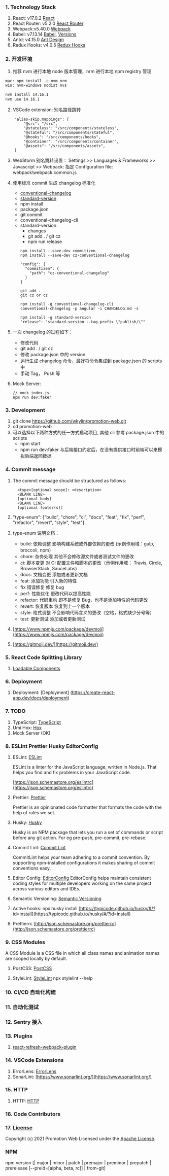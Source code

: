 ### 1. Technology Stack

1. React: v17.0.2 [React](https://reactjs.org/)
2. React Router: v5.2.0 [React Router](https://reactrouter.com/)
3. Webpack:v5.40.0 [Webpack](https://webpack.js.org/)
4. Babel: v7.13.14 [Babel](https://babeljs.io/), [Versions](https://babel.docschina.org/versions/)
5. Antd: v4.15.0 [Ant Design](https://ant.design/index-cn)
6. Redux Hooks: v4.0.5 [Redux Hooks](https://react-redux.js.org/api/hooks)

### 2. 开发环境

1. 推荐 nvm 进行本地 node 版本管理，nrm 进行本地 npm registry 管理

```bash
mac: npm install -g nvm nrm
win: nvm-windows nodist nvs

nvm install 14.16.1
nvm use 14.16.1

```

2. VSCode extension: 别名路径跳转

```
    "alias-skip.mappings": {
        "@src": "/src",
        "@stateless": "/src/components/stateless",
        "@stateful": "/src/components/stateful",
        "@hooks": "/src/components/hooks",
        "@container": "/src/components/container",
        "@assets": "/src/components/assets",
    }
```

3. WebStorm 别名跳转设置： Settings >> Languages & Frameworks >> Javascript >> Webpack: 指定 Configuration file: webpack\webpack.common.js

4. 使用标准 commit 生成 changelog 标准化
   - [conventional-changelog](https://github.com/conventional-changelog)
   - [standard-version](https://github.com/conventional-changelog/standard-version)
   - npm install
   - package.json
   - git commit
   - conventional-changelog-cli
   - standard-version
     - changes
     - git add . / git cz
     - npm run release
     ```
     npm install --save-dev commitizen
     npm install --save-dev cz-conventional-changelog
     ```
     ```
     "config": {
       "commitizen": {
         "path": "cz-conventional-changelog"
       }
     }
     ```
     ```
     git add .
     git cz or cz
     ```
     ```
     npm install -g conventional-changelog-cli
     conventional-changelog -p angular -i CHANGELOG.md -s
     ```
     ```
     npm install -g standard-version
     "release": "standard-version --tag-prefix \"publish/\""
     ```
5. 一次 changelog 的过程如下：

   - 修改代码
   - git add . / git cz
   - 修改 package.json 中的 version
   - 运行生成 changelog 命令，最好将命令集成到 package.json 的 scripts 中
   - 手动 Tag， Push 等

6. Mock Server:
   ```
   // mock index.js
   npm run dev:faker
   ```

### 3. Development

1. git clone https://github.com/wkylin/promotion-web.git
2. cd promotion-web
3. 可以选择以下两种方式的任一方式启动项目, 其他 cli 参考 package.json 中的 scripts
   - npm start
   - npm run dev:faker 与后端接口约定后，在没有提供接口时前端可以来模拟后端返回数据

### 4. Commit message

1. The commit message should be structured as follows:
   ```
     <type>[optional scope]: <description>
     <BLANK LINE>
     [optional body]
     <BLANK LINE>
     [optional footer(s)]
   ```
2. "type-enum": ["build", "chore", "ci", "docs", "feat", "fix", "perf", "refactor", "revert", "style", "test"]
3. type-enum 说明文档：

   - build: 依赖调整
     影响构建系统或外部依赖的更改 (示例作用域：gulp, broccoli, npm）
   - chore: 杂务处理
     其他不会修改源文件或者测试文件的更改
   - ci: 脚本变更
     对 CI 配置文件和脚本的更改（示例作用域： Travis, Circle, BrowserStack, SauceLabs)
   - docs: 文档变更
     添加或者更新文档
   - feat: 添加功能
     引入新的特性
   - fix 错误修复
     修复 bug
   - perf: 性能优化
     更改代码以提高性能
   - refactor: 代码重构
     即不是修复 Bug，也不是添加特性的代码更改
   - revert: 恢复版本
     恢复到上一个版本
   - style: 格式调整
     不会影响代码含义的更改（空格，格式缺少分号等）
   - test: 更新测试
     添加或者更新测试

4. [https://www.npmjs.com/package/devmoji](https://www.npmjs.com/package/devmoji)
5. [https://gitmoji.dev/](https://gitmoji.dev/)

### 5. React Code Splitting Library

1. [Loadable Components](https://loadable-components.com/)

### 6. Deployment

1. Deployment: [Deployment] (https://create-react-app.dev/docs/deployment)

### 7. TODO

1. TypeScript: [TypeScript](https://www.typescriptlang.org/)
2. Umi Hox: [Hox](https://github.com/umijs/hox)
3. Mock Server (OK)

### 8. ESLint Prettier Husky EditorConfig

1. ESLint: [ESLint](https://eslint.org/)

   ESLint is a linter for the JavaScript language, written in Node.js. That helps you find and fix problems in your JavaScript code.

   [https://json.schemastore.org/eslintrc](https://json.schemastore.org/eslintrc)

2. Prettier: [Prettier](https://github.com/prettier/prettier)

   Prettier is an opinionated code formatter that formats the code with the help of rules we set.

3. Husky: [Husky](https://github.com/typicode/husky)

   Husky is an NPM package that lets you run a set of commands or script before any git action. For eg pre-push, pre-commit, pre-rebase.

4. Commit Lint: [Commit Lint ](https://commitlint.js.org)

   CommitLint helps your team adhering to a commit convention. By supporting npm-installed configurations it makes sharing of commit conventions easy.

5. Editor Config: [EditorConfig](https://EditorConfig.org)
   EditorConfig helps maintain consistent coding styles for multiple developers working on the same project across various editors and IDEs.

6. Semantic Versioning: [Semantic Versioning](https://semver.org/)

7. Active hooks: npx husky install
   [https://typicode.github.io/husky/#/?id=install](https://typicode.github.io/husky/#/?id=install)
8. Prettierrc
   [http://json.schemastore.org/prettierrc](http://json.schemastore.org/prettierrc)

### 9. CSS Modules

A CSS Module is a CSS file in which all class names and animation names are scoped locally by default.

1. PostCSS: [PostCSS](https://postcss.org/)

2. StyleLint: [StyleLint](https://stylelint.io/)
   npx stylelint --help

### 10. CI/CD 自动化构建

### 11. 自动化测试

### 12. Sentry 接入

### 13. Plugins

1. [react-refresh-webpack-plugin](https://github.com/pmmmwh/react-refresh-webpack-plugin)

### 14. VSCode Extensions

1. ErrorLens: [ErrorLens](https://marketplace.visualstudio.com/items?itemName=usernamehw.errorlens)
2. SonarLint: [https://www.sonarlint.org/](https://www.sonarlint.org/)

### 15. HTTP

1. HTTP: [HTTP](https://developer.mozilla.org/en-US/docs/Web/HTTP)

### 16. Code Contributors

### 17. [License](LICENSE)

Copyright (c) 2021 Promotion Web
Licensed under the [Apache License](LICENSE).

### NPM

npm version [| major | minor | patch | premajor | preminor | prepatch | prerelease [--preid=[alpha, beta, rc]] | from-git]
